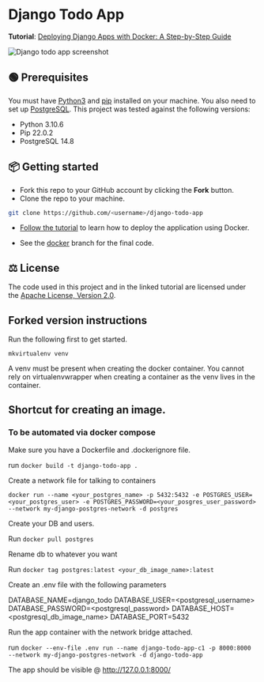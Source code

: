 # Django Todo App

**Tutorial**: [Deploying Django Apps with Docker: A Step-by-Step Guide](https://betterstack.com/community/guides/scaling-python/dockerize-django/)

![Django todo app screenshot](screenshot.png)

## 🟢 Prerequisites

You must have [Python3](https://www.python.org/downloads/) and [pip](https://pypi.org/project/pip/) installed on your machine. You also need to set up [PostgreSQL](https://www.postgresql.org/download/). This project was tested against the following versions:

- Python 3.10.6
- Pip 22.0.2
- PostgreSQL 14.8

## 📦 Getting started

- Fork this repo to your GitHub account by clicking the **Fork** button.
- Clone the repo to your machine.

```bash
git clone https://github.com/<username>/django-todo-app
```

- [Follow the tutorial](https://betterstack.com/community/guides/scaling-python/dockerize-django/) to learn how to deploy the application using Docker.

- See the [docker](https://github.com/betterstack-community/django-todo-app/tree/docker) branch for the final code.

## ⚖ License

The code used in this project and in the linked tutorial are licensed under the [Apache License, Version 2.0](LICENSE).

## Forked version instructions

Run the following first to get started. 

`mkvirtualenv venv`

A venv must be present when creating the docker container. You cannot rely on virtualenvwrapper when creating a container as the venv lives in the container. 

## Shortcut for creating an image. 

### To be automated via docker compose

Make sure you have a Dockerfile and .dockerignore file.

run `docker build -t django-todo-app .`

Create a network file for talking to containers

`docker run --name <your_postgres_name> -p 5432:5432 -e POSTGRES_USER=<your_postgres_user> -e POSTGRES_PASSWORD=<your_posgres_user_password> --network my-django-postgres-network -d postgres`

Create your DB and users. 

Run `docker pull postgres`

Rename db to whatever you want

Run `docker tag postgres:latest <your_db_image_name>:latest`

Create an .env file with the following parameters

DATABASE_NAME=django_todo
DATABASE_USER=<postgresql_username>
DATABASE_PASSWORD=<postgresql_password>
DATABASE_HOST=<postgresql_db_image_name>
DATABASE_PORT=5432

Run the app container with the network bridge attached.

run `docker --env-file .env run --name django-todo-app-c1 -p 8000:8000 --network my-django-postgres-network -d django-todo-app`

The app should be visible @ http://127.0.0.1:8000/



